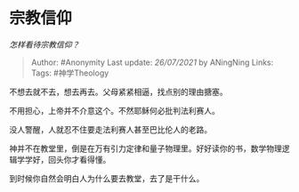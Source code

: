 # 宗教信仰
*怎样看待宗教信仰？*


> Author: #Anonymity 
Last update: *26/07/2021* by ANingNing
Links:
Tags: #神学Theology 

不想去就不去，想去再去。父母紧紧相逼，找点别的理由搪塞。

不用担心，上帝并不介意这个。不然耶稣何必批判法利赛人。

没人警醒，人就忍不住要走法利赛人甚至巴比伦人的老路。

神并不在教堂里，倒是在万有引力定律和量子物理里。好好读你的书，数学物理逻辑学学好，回头你才看得懂。

到时候你自然会明白人为什么要去教堂，去了是干什么。

  
